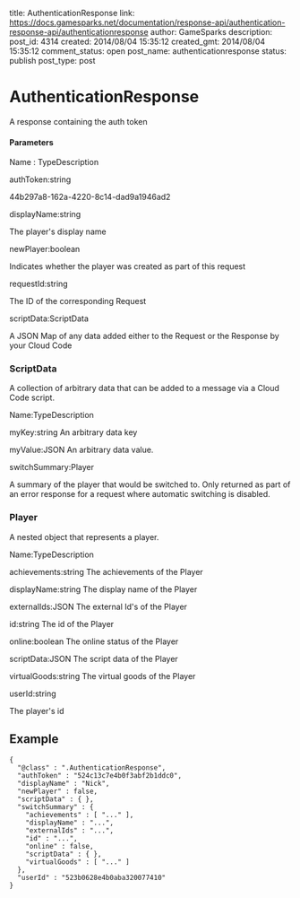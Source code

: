 title: AuthenticationResponse
link: https://docs.gamesparks.net/documentation/response-api/authentication-response-api/authenticationresponse
author: GameSparks
description: 
post_id: 4314
created: 2014/08/04 15:35:12
created_gmt: 2014/08/04 15:35:12
comment_status: open
post_name: authenticationresponse
status: publish
post_type: post

<!--A response containing the auth token -->

# AuthenticationResponse

A response containing the auth token

#### Parameters

Name : TypeDescription

authToken:string

44b297a8-162a-4220-8c14-dad9a1946ad2

displayName:string

The player's display name

newPlayer:boolean

Indicates whether the player was created as part of this request

requestId:string

The ID of the corresponding Request

scriptData:ScriptData

A JSON Map of any data added either to the Request or the Response by your Cloud Code

### ScriptData

A collection of arbitrary data that can be added to a message via a Cloud Code script.

Name:TypeDescription

myKey:string
An arbitrary data key

myValue:JSON
An arbitrary data value.

switchSummary:Player

A summary of the player that would be switched to. Only returned as part of an error response for a request where automatic switching is disabled.

### Player

A nested object that represents a player.

Name:TypeDescription

achievements:string
The achievements of the Player

displayName:string
The display name of the Player

externalIds:JSON
The external Id's of the Player

id:string
The id of the Player

online:boolean
The online status of the Player

scriptData:JSON
The script data of the Player

virtualGoods:string
The virtual goods of the Player

userId:string

The player's id

  


## Example
    
    
    {
      "@class" : ".AuthenticationResponse",
      "authToken" : "524c13c7e4b0f3abf2b1ddc0",
      "displayName" : "Nick",
      "newPlayer" : false,
      "scriptData" : { },
      "switchSummary" : {
        "achievements" : [ "..." ],
        "displayName" : "...",
        "externalIds" : "...",
        "id" : "...",
        "online" : false,
        "scriptData" : { },
        "virtualGoods" : [ "..." ]
      },
      "userId" : "523b0628e4b0aba320077410"
    }